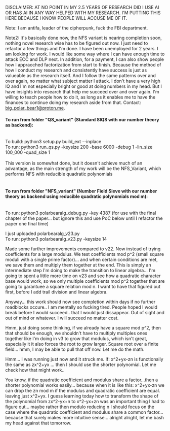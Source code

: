 DISCLAIMER: AT NO POINT IN MY 2.5 YEARS OF RESEARCH DID I USE AI OR HAS AI IN ANY WAY HELPED WITH MY RESEARCH. I'M PUTTING THIS HERE BECAUSE I KNOW PEOPLE WILL ACCUSE ME OF IT. 

Note: I am antifa, leader of the cipherpunk, fuck the FBI department. 

Note2: It's basically done now, the NFS variant is nearing completion soon, nothing novel research wise has to be figured out now. I just need to refactor a few things and I'm done.
I have been unemployed for 2 years. I am looking for work. I would like some way where I can have enough time to attack ECC and DLP next. In addition, for a payment, I can also show people how I appraoched factorization from start to finish. Because the method of how I conduct my research and consistently have success is just as valueable as the research itself. And I follow the same patterns over and over again, no matter what subject matter I attack. I don't have a very high IQ and I'm not especially bright or good at doing numbers in my head. But I have insights into research that help me succeed over and over again. I'm willing to teach people how to do it, as long as it enables me to have the finances to continue doing my research aside from that. Contact: big_polar_bear1@proton.me.

#### To run from folder "QS_variant" (Standard SIQS with our number theory as backend):</br></br>
To build: python3 setup.py build_ext --inplace</br>
To run: python3 run_qs.py -keysize 200 -base 6000 -debug 1 -lin_size 100_000 -quad_size 1</br></br>
This version is somewhat done, but it doesn't achieve much of an advantage, as the main strength of my work will be the NFS_Variant, which performs NFS with reducible quadratic polynomials<br><br>
#### To run from folder "NFS_variant" (Number Field Sieve with our number theory as backend using reducible quadratic polynomials mod m):</br></br>
To run: python3 polarbearalg_debug.py -key 4387 (for use with the final chapter of the paper... but ignore this and use PoC below until I refactor the paper one final time)

I just uploaded polarbearalg_v23.py</br>
To run: python3 polarbearalg_v23.py -keysize 14</br>

Made some further improvements compared to v22. Now instead of trying coefficients for a large modulus. We test coefficients mod p^2 (small square moduli with a single prime factor)... and when certain conditions are met, we save them and multiply them together at the end. This is simply an intermediate step I'm doing to make the transition to linear algebra... I'm going to spent a little more time on v23 and see how a quadratic character base would work, so we only multiple coefficients mod p^2 together that are going to garantuee a square relation mod n. I want to have that figured out first, before I add trail division and linear algebra.

Anyway... this work should now see completion within days if no further roadblocks occure.. I am mentally so fucking tired. People hoped I would break before I would succeed.. that I would just dissappear. Out of sight and out of mind or whatever. I will succeed no matter cost. 

Hmm, just doing some thinking, if we already have a square mod p^2, then that should be enough, we shouldn't have to multiply multiples ones together like I'm doing in v3 to grow that modulus, which isn't great, especially it it also forces the root to grow larger. Square root over a finite field... hmm, I may be able to pull that off now. Let me do the math.

Hmm... I was running just now and it struck me.
If: x^2+yx-zn is functionally the same as zx^2+yx ... then I should use the shorter polynomial. Let me check how that might work.. 

You know, if the quadratic coefficient and modulus share a factor...then a shorter polynomial works easily... because when it is like this: x^2+yx-zn we can drop the zn mod m if the modulus and quadratic coefficient are equal. leaving just x^2+yx. I guess learning today how to transform the shape of the polynomial from zx^2-yx+n to x^2-yx+zn was an important thing I had to figure out... maybe rather then modulo reducing n I should focus on the case where the quadratic coefficient and modulus share a common factor... because that surely makes more intuitive sense... alright alright, let me bash my head against that tomorrow. 
